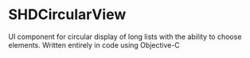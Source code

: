 # SHDCircularView
UI component for circular display of long lists with the ability to choose elements. Written entirely in code using Objective-C
